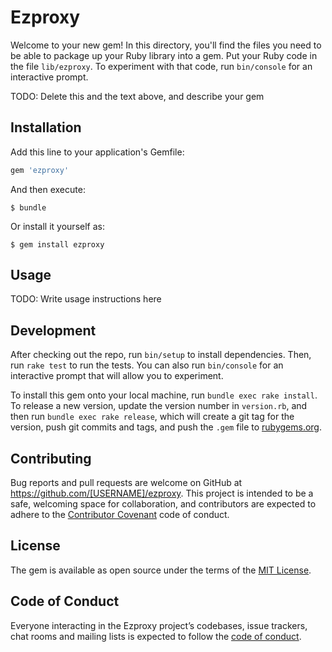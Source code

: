 # Ezproxy

Welcome to your new gem! In this directory, you'll find the files you need to be able to package up your Ruby library into a gem. Put your Ruby code in the file `lib/ezproxy`. To experiment with that code, run `bin/console` for an interactive prompt.

TODO: Delete this and the text above, and describe your gem

## Installation

Add this line to your application's Gemfile:

```ruby
gem 'ezproxy'
```

And then execute:

    $ bundle

Or install it yourself as:

    $ gem install ezproxy

## Usage

TODO: Write usage instructions here

## Development

After checking out the repo, run `bin/setup` to install dependencies. Then, run `rake test` to run the tests. You can also run `bin/console` for an interactive prompt that will allow you to experiment.

To install this gem onto your local machine, run `bundle exec rake install`. To release a new version, update the version number in `version.rb`, and then run `bundle exec rake release`, which will create a git tag for the version, push git commits and tags, and push the `.gem` file to [rubygems.org](https://rubygems.org).

## Contributing

Bug reports and pull requests are welcome on GitHub at https://github.com/[USERNAME]/ezproxy. This project is intended to be a safe, welcoming space for collaboration, and contributors are expected to adhere to the [Contributor Covenant](http://contributor-covenant.org) code of conduct.

## License

The gem is available as open source under the terms of the [MIT License](https://opensource.org/licenses/MIT).

## Code of Conduct

Everyone interacting in the Ezproxy project’s codebases, issue trackers, chat rooms and mailing lists is expected to follow the [code of conduct](https://github.com/[USERNAME]/ezproxy/blob/master/CODE_OF_CONDUCT.md).
